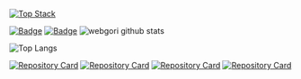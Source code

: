 [![Top Stack](https://widget.realdeveloper.pro/api/top?stack=Java,csharp,JavaScript)](https://github.com/kijepark)

[![Badge](https://widget.realdeveloper.pro/api/badge?title=Languages%20and%20Framework&badges=Java,Spring,Vue.js,JavaScript,jQuery,Node.js,Express.js,Socket.io,Bootstrap&theme=dark)](https://github.com/webgori)
[![Badge](https://widget.realdeveloper.pro/api/badge?title=Database%20and%20DevOps&badges=MSSQL,MySQL,Git,GitHub,Bitbucket&theme=dark)](https://github.com/webgori)
![webgori github stats](https://github-readme-stats.vercel.app/api?username=webgori&show_icons=true)

![Top Langs](https://github-readme-stats.vercel.app/api/top-langs/?username=webgori&show_icons=true&layout=compact)

[![Repository Card](https://widget.realdeveloper.pro/api/card?user=webgori&repo=lolien-web)](https://github.com/webgori/lolien-web)
[![Repository Card](https://widget.realdeveloper.pro/api/card?user=webgori&repo=lolien-discord-bot)](https://github.com/webgori/lolien-discord-bot)
[![Repository Card](https://widget.realdeveloper.pro/api/card?user=webgori&repo=LolienClient)](https://github.com/webgori/LolienClient)
[![Repository Card](https://widget.realdeveloper.pro/api/card?user=webgori&repo=webgori-web)](https://github.com/webgori/webgori-web)
